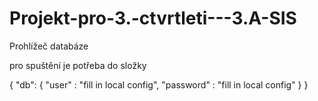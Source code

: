 # Projekt-pro-3.-ctvrtleti---3.A-SIS

Prohlížeč databáze

pro spuštění je potřeba do složky 

{
    "db": {
      "user" : "fill in local config",
      "password" : "fill in local config"
    }
  }
